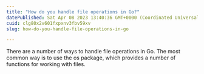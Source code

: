```yaml
---
title: "How do you handle file operations in Go?"
datePublished: Sat Apr 08 2023 13:40:36 GMT+0000 (Coordinated Universal Time)
cuid: clg80x2v601fxpxnv3fbv59xv
slug: how-do-you-handle-file-operations-in-go

---
```


There are a number of ways to handle file operations in Go. The most common way is to use the os package, which provides a number of functions for working with files.
